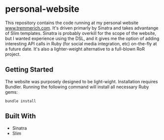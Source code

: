 # personal-website
This repository contains the code running at my personal website www.tremmerich.com. It's driven primarly by Sinatra and takes advantange of Slim templates. Sinatra is probably overkill for the scope of the website, but I wanted experience using the DSL, and it gives me the option of adding interesting API calls in Ruby (for social media integration, etc) on-the-fly at a future date. It's also a lighter-weight alternative to a full-blown RoR project.
## Getting Started
The website was purposely designed to be light-wight. Installation requires Bundler. Running the following command will install all necessary Ruby gems:

```
bundle install
```


## Built With
* Sinatra
* Slim
